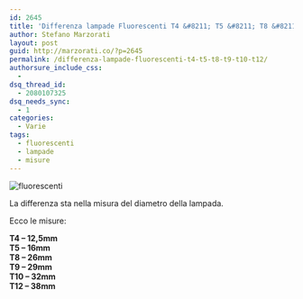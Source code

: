 ```yaml
---
id: 2645
title: 'Differenza lampade Fluorescenti T4 &#8211; T5 &#8211; T8 &#8211; T9 &#8211; T10 &#8211; T12'
author: Stefano Marzorati
layout: post
guid: http://marzorati.co/?p=2645
permalink: /differenza-lampade-fluorescenti-t4-t5-t8-t9-t10-t12/
authorsure_include_css:
  - 
dsq_thread_id:
  - 2080107325
dsq_needs_sync:
  - 1
categories:
  - Varie
tags:
  - fluorescenti
  - lampade
  - misure
---
```

![fluorescenti](https://www.swe.siemens.com/italy/web/IndustryGreenProgram/greenindustria/risparmioenergia/Illuminazione/PublishingImages/Osram-lampade%20fluorescenti.jpg)   

La differenza sta nella misura del diametro della lampada.

Ecco le misure:

**T4 &#8211; 12,5mm  
T5 &#8211; 16mm  
T8 &#8211; 26mm  
T9 &#8211; 29mm  
T10 &#8211; 32mm  
T12 &#8211; 38mm**

<script async src="//pagead2.googlesyndication.com/pagead/js/adsbygoogle.js"></script>
<ins class="adsbygoogle"
     style="display:block"
     data-ad-client="ca-pub-2779664131593194"
     data-ad-slot="2588551865"
     data-ad-format="auto"></ins>
<script>
(adsbygoogle = window.adsbygoogle || []).push({});
</script>
